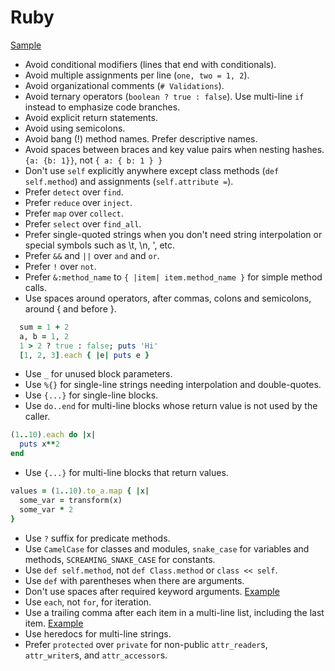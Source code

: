 Ruby
====

[Sample](samples/ruby.rb)

* Avoid conditional modifiers (lines that end with conditionals).
* Avoid multiple assignments per line (`one, two = 1, 2`).
* Avoid organizational comments (`# Validations`).
* Avoid ternary operators (`boolean ? true : false`). Use multi-line `if`
  instead to emphasize code branches.
* Avoid explicit return statements.
* Avoid using semicolons.
* Avoid bang (!) method names. Prefer descriptive names.
* Avoid spaces between braces and key value pairs when nesting hashes.  `{a: {b: 1}}`, not `{ a: { b: 1 } }`
* Don't use `self` explicitly anywhere except class methods (`def self.method`)
  and assignments (`self.attribute =`).
* Prefer `detect` over `find`.
* Prefer `reduce` over `inject`.
* Prefer `map` over `collect`.
* Prefer `select` over `find_all`.
* Prefer single-quoted strings when you don't need string interpolation or special symbols such as \t, \n, ', etc.
* Prefer `&&` and `||` over `and` and `or`.
* Prefer `!` over `not`.
* Prefer `&:method_name` to `{ |item| item.method_name }` for simple method
  calls.
* Use spaces around operators, after commas, colons and semicolons, around { and before }.
```ruby
  sum = 1 + 2
  a, b = 1, 2
  1 > 2 ? true : false; puts 'Hi'
  [1, 2, 3].each { |e| puts e }
```

* Use `_` for unused block parameters.
* Use `%{}` for single-line strings needing interpolation and double-quotes.
* Use `{...}` for single-line blocks.
* Use `do..end` for multi-line blocks whose return value is not used by
  the caller.

```ruby
(1..10).each do |x|
  puts x**2
end
```

* Use `{...}` for multi-line blocks that return values.

```ruby
values = (1..10).to_a.map { |x|
  some_var = transform(x)
  some_var * 2
}
```

* Use `?` suffix for predicate methods.
* Use `CamelCase` for classes and modules, `snake_case` for variables and
  methods, `SCREAMING_SNAKE_CASE` for constants.
* Use `def self.method`, not `def Class.method` or `class << self`.
* Use `def` with parentheses when there are arguments.
* Don't use spaces after required keyword arguments. [Example][required kwargs]
* Use `each`, not `for`, for iteration.
* Use a trailing comma after each item in a multi-line list, including the last
  item. [Example][trailing comma example]
* Use heredocs for multi-line strings.
* Prefer `protected` over `private` for non-public `attr_reader`s, `attr_writer`s,
  and `attr_accessor`s.

[trailing comma example]: /style/samples/ruby.rb#L49
[required kwargs]: /style/samples/ruby.rb#L16
